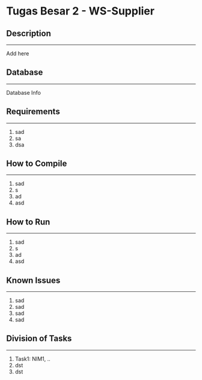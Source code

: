 # Tugas Besar 2 - WS-Supplier

## Description

-------
Add here

## Database

-------
Database Info

## Requirements

-------

1. sad
2. sa
3. dsa

## How to Compile

-------

1. sad
2. s
3. ad
4. asd

## How to Run

-------

1. sad
2. s
3. ad
4. asd

## Known Issues

-------

1. sad
2. sad
3. sad
4. sad

## Division of Tasks

-------

1. Task1: NIM1, ..
2. dst
3. dst